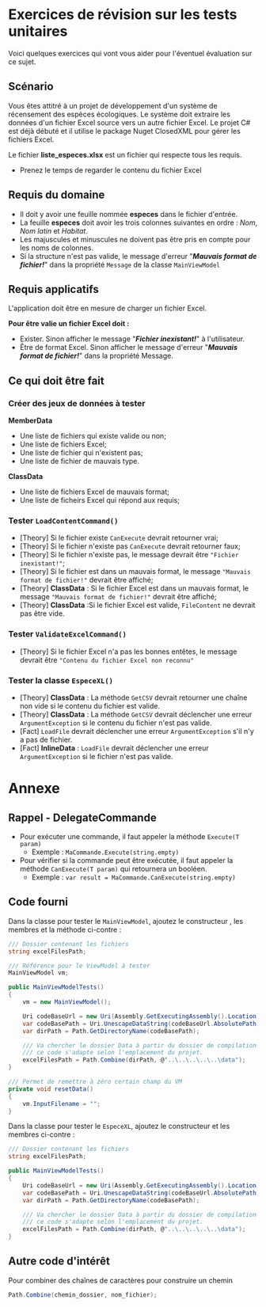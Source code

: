 # Exercices de révision sur les tests unitaires
Voici quelques exercices qui vont vous aider pour l'éventuel évaluation sur ce sujet.

## Scénario
Vous êtes attitré à un projet de développement d'un système de récensement des espèces écologiques. Le système doit extraire les données d'un fichier Excel source vers un autre fichier Excel. Le projet C# est déjà débuté et il utilise le package Nuget ClosedXML pour gérer les fichiers Excel.

Le fichier **liste_especes.xlsx** est un fichier qui respecte tous les requis.
- Prenez le temps de regarder le contenu du fichier Excel

## Requis du domaine
- Il doit y avoir une feuille nommée **especes** dans le fichier d'entrée.
- La feuille **especes** doit avoir les trois colonnes suivantes en ordre : *Nom*, *Nom latin* et *Habitat*.
- Les majuscules et minuscules ne doivent pas être pris en compte pour les noms de colonnes.
- Si la structure n'est pas valide, le message d'erreur "***Mauvais format de fichier!***" dans la propriété `Message` de la classe `MainViewModel`

## Requis applicatifs
L'application doit être en mesure de charger un fichier Excel.

**Pour être valie un fichier Excel doit :**
- Exister. Sinon afficher le message "***Fichier inexistant!***" à l'utilisateur.
- Être de format Excel. Sinon afficher le message d'erreur "***Mauvais format de fichier!***" dans la propriété Message.

## Ce qui doit être fait

### Créer des jeux de données à tester
**MemberData**
- Une liste de fichiers qui existe valide ou non;
- Une liste de fichiers Excel;
- Une liste de fichier qui n'existent pas;
- Une liste de fichier de mauvais type.

**ClassData**
- Une liste de fichiers Excel de mauvais format;
- Une liste de ficheirs Excel qui répond aux requis;

### Tester **`LoadContentCommand()`**
- [Theory] Si le fichier existe `CanExecute` devrait retourner vrai;
- [Theory] Si le fichier n'existe pas `CanExecute` devrait retourner faux;
- [Theory] Si le fichier n'existe pas, le message devrait être `"Fichier inexistant!"`;
- [Theory] Si le fichier est dans un mauvais format, le message `"Mauvais format de fichier!"` devrait être affiché;
- [Theory] **ClassData** : Si le fichier Excel est dans un mauvais format, le message `"Mauvais format de fichier!"` devrait être affiché;
- [Theory] **ClassData** :Si le fichier Excel est valide, `FileContent` ne devrait pas être vide.

### Tester **`ValidateExcelCommand()`** 
- [Theory] Si le fichier Excel n'a pas les bonnes entêtes, le message devrait être `"Contenu du fichier Excel non reconnu"`

### Tester la classe **`EspeceXL()`**
- [Theory]  **ClassData** : La méthode `GetCSV` devrait retourner une chaîne non vide si le contenu du fichier est valide.
- [Theory]  **ClassData** : La méthode `GetCSV` devrait déclencher une erreur `ArgumentException` si le contenu du fichier n'est pas valide.
- [Fact] `LoadFile` devrait déclencher une erreur `ArgumentException` s'il n'y a pas de fichier.
- [Fact] **InlineData** : `LoadFile` devrait déclencher une erreur `ArgumentException` si le fichier n'est pas valide.


# Annexe
## Rappel - DelegateCommande
- Pour exécuter une commande, il faut appeler la méthode `Execute(T param)`
  - Exemple : `MaCommande.Execute(string.empty)`
- Pour vérifier si la commande peut être exécutée, il faut appeler la méthode `CanExecute(T param)` qui retournera un booléen.
  - Exemple : `var result = MaCommande.CanExecute(string.empty)`



## Code fourni
Dans la classe pour tester le `MainViewModel`, ajoutez le constructeur , les membres et la méthode ci-contre :

```cs
/// Dossier contenant les fichiers
string excelFilesPath;

/// Référence pour le ViewModel à tester
MainViewModel vm;

public MainViewModelTests()
{
    vm = new MainViewModel();

    Uri codeBaseUrl = new Uri(Assembly.GetExecutingAssembly().Location);
    var codeBasePath = Uri.UnescapeDataString(codeBaseUrl.AbsolutePath);
    var dirPath = Path.GetDirectoryName(codeBasePath);

    /// Va chercher le dossier Data à partir du dossier de compilation
    /// ce code s'adapte selon l'emplacement du projet.
    excelFilesPath = Path.Combine(dirPath, @"..\..\..\..\..\data");
}

/// Permet de remettre à zéro certain champ du VM
private void resetData()
{
    vm.InputFilename = "";
}
```

Dans la classe pour tester le `EspeceXL`, ajoutez le constructeur et les membres ci-contre :

```cs
/// Dossier contenant les fichiers
string excelFilesPath;

public MainViewModelTests()
{
    Uri codeBaseUrl = new Uri(Assembly.GetExecutingAssembly().Location);
    var codeBasePath = Uri.UnescapeDataString(codeBaseUrl.AbsolutePath);
    var dirPath = Path.GetDirectoryName(codeBasePath);

    /// Va chercher le dossier Data à partir du dossier de compilation
    /// ce code s'adapte selon l'emplacement du projet.
    excelFilesPath = Path.Combine(dirPath, @"..\..\..\..\..\data");
}
```

## Autre code d'intérêt
Pour combiner des chaînes de caractères pour construire un chemin
```cs
Path.Combine(chemin_dossier, nom_fichier);
```